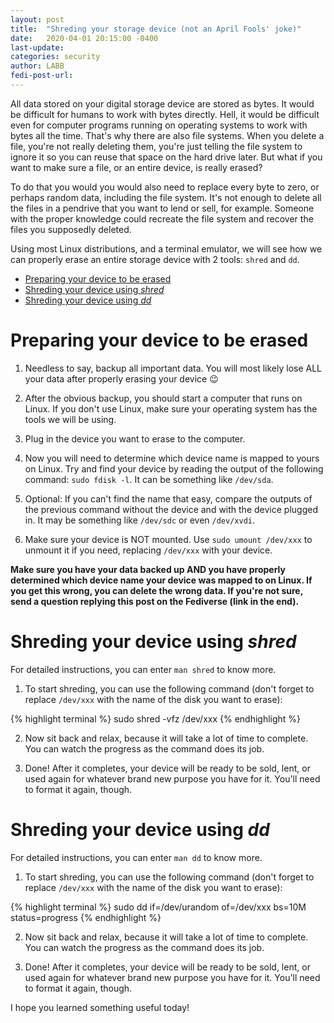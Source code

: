```yaml
---
layout: post
title:  "Shreding your storage device (not an April Fools' joke)"
date:   2020-04-01 20:15:00 -0400
last-update:
categories: security
author: LABB
fedi-post-url: 
---
```


All data stored on your digital storage device are stored as bytes. It would be difficult for humans to work with bytes directly. Hell, it would be difficult even for computer programs running on operating systems to work with bytes all the time. That's why there are also file systems. When you delete a file, you're not really deleting them, you're just telling the file system to ignore it so you can reuse that space on the hard drive later. But what if you want to make sure a file, or an entire device, is really erased?

To do that you would you would also need to replace every byte to zero, or perhaps random data, including the file system. It's not enough to delete all the files in a pendrive that you want to lend or sell, for example. Someone with the proper knowledge could recreate the file system and recover the files you supposedly deleted.

Using most Linux distributions, and a terminal emulator, we will see how we can properly erase an entire storage device with 2 tools: `shred` and `dd`.

* [Preparing your device to be erased](#preparation)
* [Shreding your device using *shred*](#shred)
* [Shreding your device using *dd*](#dd)

Preparing your device to be erased <a name="preparation"></a>
===

1. Needless to say, backup all important data. You will most likely lose ALL your data after properly erasing your device 😉 

2. After the obvious backup, you should start a computer that runs on Linux. If you don't use Linux, make sure your operating system has the tools we will be using. 

3. Plug in the device you want to erase to the computer. 

4. Now you will need to determine which device name is mapped to yours on Linux. Try and find your device by reading the output of the following command: `sudo fdisk -l`. It can be something like `/dev/sda`.

5. Optional: If you can't find the name that easy, compare the outputs of the previous command without the device and with the device plugged in. It may be something like `/dev/sdc` or even `/dev/xvdi`.

6. Make sure your device is NOT mounted. Use `sudo umount /dev/xxx` to unmount it if you need, replacing `/dev/xxx` with your device.

**Make sure you have your data backed up AND you have properly determined which device name your device was mapped to on Linux. If you get this wrong, you can delete the wrong data. If you're not sure, send a question replying this post on the Fediverse (link in the end).**

Shreding your device using *shred*<a name="shred"></a>
===

For detailed instructions, you can enter `man shred` to know more.

1. To start shreding, you can use the following command (don't forget to replace `/dev/xxx` with the name of the disk you want to erase):

{% highlight terminal %}
sudo shred -vfz /dev/xxx
{% endhighlight %}

2. Now sit back and relax, because it will take a lot of time to complete. You can watch the progress as the command does its job.

3. Done! After it completes, your device will be ready to be sold, lent, or used again for whatever brand new purpose you have for it. You'll need to format it again, though.

Shreding your device using *dd*<a name="dd"></a>
===

For detailed instructions, you can enter `man dd` to know more.

1. To start shreding, you can use the following command (don't forget to replace `/dev/xxx` with the name of the disk you want to erase):

{% highlight terminal %}
sudo dd if=/dev/urandom of=/dev/xxx bs=10M status=progress
{% endhighlight %}

2. Now sit back and relax, because it will take a lot of time to complete. You can watch the progress as the command does its job.

3. Done! After it completes, your device will be ready to be sold, lent, or used again for whatever brand new purpose you have for it. You'll need to format it again, though.

I hope you learned something useful today!